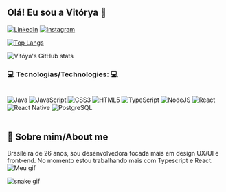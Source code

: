 ## Olá! Eu sou a Vitórya 💖

[![LinkedIn](https://img.shields.io/badge/LinkedIn-0077B5?style=for-the-badge&logo=linkedin&logoColor=white)](https://www.linkedin.com/in/vit%C3%B3rya-moraes-859895178/)
[![Instagram](https://img.shields.io/badge/Instagram-E4405F?style=for-the-badge&logo=instagram&logoColor=white)](https://www.instagram.com/vitoryacastro/)

[![Top Langs](https://github-readme-stats.vercel.app/api/top-langs/?username=vitcm&layout=compact)](https://github.com/anuraghazra/github-readme-stats)


![Vitóya's GitHub stats](https://github-readme-stats.vercel.app/api?username=vitcm&show_icons=true&theme=synthwave)

### 💻 Tecnologias/Technologies: 💻

<div style="display: inline_block"><br/>
    <img align="center" alt="Java" src="https://img.shields.io/badge/Java-ED8B00?style=for-the-badge&logo=openjdk&logoColor=white">
    <img align="center" alt="JavaScript" src="https://img.shields.io/badge/JavaScript-F7DF1E?style=for-the-badge&logo=javascript&logoColor=black">
    <img align="center" alt="CSS3" src="https://img.shields.io/badge/CSS3-1572B6?style=for-the-badge&logo=css3&logoColor=white">
    <img align="center" alt="HTML5" src="https://img.shields.io/badge/HTML5-E34F26?style=for-the-badge&logo=html5&logoColor=white">
    <img align="center" alt="TypeScript" src="	https://img.shields.io/badge/TypeScript-007ACC?style=for-the-badge&logo=typescript&logoColor=white">
    <img align="center" alt="NodeJS" src="https://img.shields.io/badge/Node.js-43853D?style=for-the-badge&logo=node.js&logoColor=white">
    <img align="center" alt="React" src="https://img.shields.io/badge/React-20232A?style=for-the-badge&logo=react&logoColor=61DAFB">
    <img align="center" alt="React Native" src="https://img.shields.io/badge/React_Native-20232A?style=for-the-badge&logo=react&logoColor=61DAFB">
    <img align="center" alt="PostgreSQL" src="https://img.shields.io/badge/PostgreSQL-316192?style=for-the-badge&logo=postgresql&logoColor=white"></br>    
</div>
</br>
<div>
 <h2>🌼 Sobre mim/About me</h2>
Brasileira de 26 anos, sou desenvolvedora focada mais em design UX/UI e front-end. No momento estou trabalhando mais com Typescript e React.
</br>
<img align="center" alt="Meu gif" src="https://i.picasion.com/pic92/bd81abda7fc09fdbb1a67f4b6ef340e2.gif">
</div>

![snake gif](https://github.com/vitcm/vitcm/blob/output/github-contribution-grid-snake.svg)

